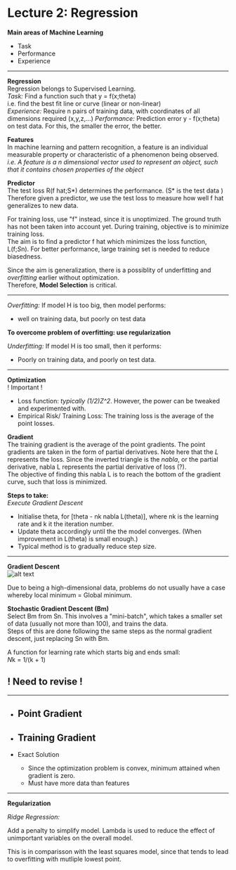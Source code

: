 # Lecture 2: Regression

**Main areas of Machine Learning**
- Task
- Performance
- Experience

---
**Regression** <br>
Regression belongs to Supervised Learning. <br>
*Task:* Find a function such that y = f(x;theta) <br>
i.e. find the best fit line or curve (linear or non-linear) <br>
*Experience:* Require n pairs of training data, with coordinates of all dimensions required (x,y,z,...)
*Performance:* Prediction error y - f(x;theta) on test data. For this, the smaller the error, the better. <br>

**Features** <br>
In machine learning and pattern recognition, a feature is an individual measurable property or characteristic of a phenomenon being observed. <br>
*i.e. A feature is a n dimensional vector used to represent an object, such that it contains chosen properties of the object* <br>

**Predictor** <br>
The test loss R(f hat;S*) determines the performance. (S* is the test data ) <br>
Therefore given a predictor, we use the test loss to measure how well f hat generalizes to new data. <br>

For training loss, use "f" instead, since it is unoptimized. The ground truth has not been taken into account yet. During training, objective is to minimize training loss. <br>
The aim is to find a predictor f hat which minimizes the loss function, L(f;*S*n). For better performance, large training set is needed to reduce biasedness. <br>

Since the aim is generalization, there is a possiblity of underfitting and *overfitting* earlier without optimization. <br>
Therefore, **Model Selection** is critical.

---
*Overfitting:* If model H is too big, then model performs:
- well on training data, but poorly on test data

**To overcome problem of overfitting: use regularization**


*Underfitting:* If model H is too small, then it performs:
- Poorly on training data, and poorly on test data.

---
**Optimization** <br>
! Important !
- Loss function: *typically (1/2)Z^2*. However, the power can be tweaked and experimented with.
- Empirical Risk/ Training Loss: The training loss is the average of the point losses.

**Gradient** <br>
The training gradient is the average of the point gradients. The point gradients are taken in the form of partial derivatives. Note here that the *L* represents the loss. Since the inverted triangle is the *nabla*, or the partial derivative, nabla L represents the partial derivative of loss (?). <br>
The objective of finding this nabla L is to reach the bottom of the gradient curve, such that loss is minimized. <br>

**Steps to take:** <br>
*Execute Gradient Descent* 
- Initialise theta, for [theta -  nk nabla L(theta)], where nk is the learning rate and k it the iteration number.
- Update theta accordingly until the the model converges. (When improvement in L(theta) is small enough.)
- Typical method is to gradually reduce step size.

---
**Gradient Descent** <br>
![alt text](https://cdn-images-1.medium.com/max/1600/1*f9a162GhpMbiTVTAua_lLQ.png " Local minimum Gradient Descent")

Due to being a high-dimensional data, problems do not usually have a case whereby local minimum = Global minimum.

**Stochastic Gradient Descent (Bm)** <br>
Select Bm from Sn. This involves a "mini-batch", which takes a smaller set of data (usually not more than 100), and trains the data. <br>
Steps of this are done following the same steps as the normal gradient descent, just replacing Sn with Bm. <br>

A function for learning rate which starts big and ends small: <br>
*N*k = 1/(k + 1)

<h2> ! Need to revise ! </h2>

---
- Point Gradient
    - 
- Training Gradient
    - 

- Exact Solution
    - Since the optimization problem is convex, minimum attained when gradient is zero.
    - Must have more data than features

---
**Regularization** <br>

*Ridge Regression:*

Add a penalty to simplify model. Lambda is used to reduce the effect of unimportant variables on the overall model. <br>

This is in comparisson with the least squares model, since that tends to lead to overfitting with mutliple lowest point. <br>

